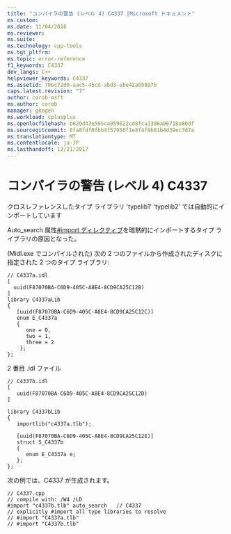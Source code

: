 ```yaml
---
title: "コンパイラの警告 (レベル 4) C4337 |Microsoft ドキュメント"
ms.custom: 
ms.date: 11/04/2016
ms.reviewer: 
ms.suite: 
ms.technology: cpp-tools
ms.tgt_pltfrm: 
ms.topic: error-reference
f1_keywords: C4337
dev_langs: C++
helpviewer_keywords: C4337
ms.assetid: 70bc72d9-aac5-45cd-abd3-ebe42a05897b
caps.latest.revision: "7"
author: corob-msft
ms.author: corob
manager: ghogen
ms.workload: cplusplus
ms.openlocfilehash: b620d43e595ca959622cd8fca1396a96718e80df
ms.sourcegitcommit: 8fa8fdf0fbb4f57950f1e8f4f9b81b4d39ec7d7a
ms.translationtype: MT
ms.contentlocale: ja-JP
ms.lasthandoff: 12/21/2017
---
```

# <a name="compiler-warning-level-4-c4337"></a>コンパイラの警告 (レベル 4) C4337
クロスレファレンスしたタイプ ライブラリ 'typelib1' 'typelib2' では自動的にインポートしています  
  
 Auto_search 属性[#import ディレクティブ](../../preprocessor/hash-import-directive-cpp.md)を暗黙的にインポートするタイプ ライブラリの原因となった。  
  
 (Midl.exe でコンパイルされた) 次の 2 つのファイルから作成されたディスクに指定された 2 つのタイプ ライブラリ:  
  
```  
// C4337a.idl  
[  
  uuid(F87070BA-C6D9-405C-A8E4-8CD9CA25C12B)  
]  
library C4337aLib  
{  
   [uuid(F87070BA-C6D9-405C-A8E4-8CD9CA25C12C)]  
   enum E_C4337a  
   {  
      one = 0,  
      two = 1,  
      three = 2  
    };  
};  
```  
  
 2 番目 .idl ファイル  
  
```  
// C4337b.idl  
[  
   uuid(F87070BA-C6D9-405C-A8E4-8CD9CA25C12D)  
]  
  
library C4337bLib  
{  
   importlib("c4337a.tlb");  
  
   [uuid(F87070BA-C6D9-405C-A8E4-8CD9CA25C12E)]  
   struct S_C4337b  
   {  
      enum E_C4337a e;  
   };  
};  
```  
  
 次の例では、C4337 が生成されます。  
  
```  
// C4337.cpp  
// compile with: /W4 /LD  
#import "c4337b.tlb" auto_search   // C4337  
// explicitly #import all type libraries to resolve  
// #import "C4337a.tlb"  
// #import "C4337b.tlb"  
```